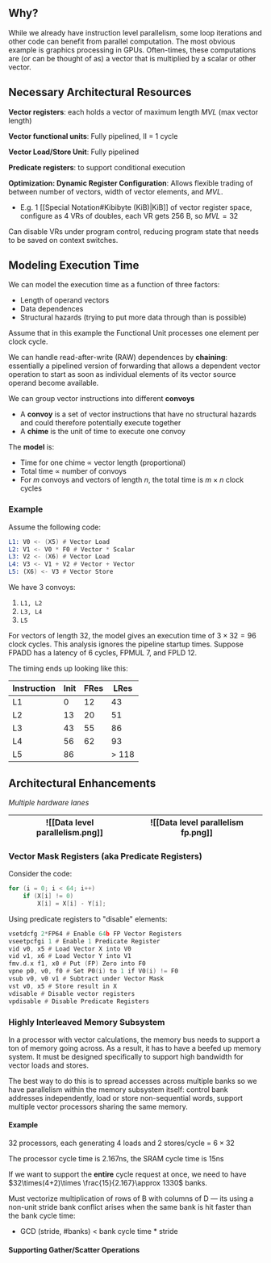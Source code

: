 ## Why?

While we already have instruction level parallelism, some loop iterations and other code can benefit from parallel computation. The most obvious example is graphics processing in GPUs. Often-times, these computations are (or can be thought of as) a vector that is multiplied by a scalar or other vector. 

## Necessary Architectural Resources

**Vector registers**: each holds a vector of maximum length $MVL$ (max vector length)

**Vector functional units**: Fully pipelined, II = 1 cycle

**Vector Load/Store Unit**: Fully pipelined

**Predicate registers**: to support conditional execution

**Optimization: Dynamic Register Configuration**: Allows flexible trading of between number of vectors, width of vector elements, and $MVL$.
- E.g. 1 [[Special Notation#Kibibyte (KiB)|KiB]] of vector register space, configure as 4 VRs of doubles, each VR gets 256 B, so $MVL=32$

Can disable VRs under program control, reducing program state that needs to be saved on context switches.

## Modeling Execution Time

We can model the execution time as a function of three factors:
- Length of operand vectors
- Data dependences
- Structural hazards (trying to put more data through than is possible)

Assume that in this example the Functional Unit processes one element per clock cycle.

We can handle read-after-write (RAW) dependences by **chaining**: essentially a pipelined version of forwarding that allows a dependent vector operation to start as soon as individual elements of its vector source operand become available.


We can group vector instructions into different **convoys**
- A **convoy** is a set of vector instructions that have no structural hazards and could therefore potentially execute together
- A **chime** is the unit of time to execute one convoy

The **model** is:
- Time for one chime $\propto$ vector length (proportional)
- Total time $\propto$ number of convoys
- For $m$ convoys and vectors of length $n$, the total time is $m\times n$ clock cycles

### Example

Assume the following code:

```asm
L1: V0 <- (X5) # Vector Load
L2: V1 <- V0 * F0 # Vector * Scalar
L3: V2 <- (X6) # Vector Load
L4: V3 <- V1 + V2 # Vector + Vector
L5: (X6) <- V3 # Vector Store
```

We have 3 convoys:
1. `L1, L2`
2. `L3, L4`
3. `L5`

For vectors of length 32, the model gives an execution time of $3\times 32=96$ clock cycles. This analysis ignores the pipeline startup times. Suppose FPADD has a latency of 6 cycles, FPMUL 7, and FPLD 12. 

The timing ends up looking like this:

| Instruction | Init | FRes | LRes  |
| ----------- | ---- | ---- | ----- |
| L1          | 0    | 12   | 43    |
| L2          | 13   | 20   | 51    |
| L3          | 43   | 55   | 86    |
| L4          | 56   | 62   | 93    |
| L5          | 86   |      | > 118 |

## Architectural Enhancements
*Multiple hardware lanes*

| ![[Data level parallelism.png]] | ![[Data level parallelism fp.png]] |
| ------------------------------- | ---------------------------------- |

### Vector Mask Registers (aka Predicate Registers)

Consider the code:

```c
for (i = 0; i < 64; i++)
	if (X[i] != 0)
		X[i] = X[i] - Y[i];
```

Using predicate registers to "disable" elements:

```asm
vsetdcfg 2*FP64 # Enable 64b FP Vector Registers
vseetpcfgi 1 # Enable 1 Predicate Register
vid v0, x5 # Load Vector X into V0
vid v1, x6 # Load Vector Y into V1
fmv.d.x f1, x0 # Put (FP) Zero into F0
vpne p0, v0, f0 # Set P0(i) to 1 if V0(i) != F0
vsub v0, v0 v1 # Subtract under Vector Mask
vst v0, x5 # Store result in X
vdisable # Disable vector registers
vpdisable # Disable Predicate Registers
```

### Highly Interleaved Memory Subsystem

In a processor with vector calculations, the memory bus needs to support a ton of memory going across. As a result, it has to have a beefed up memory system. It must be designed specifically to support high bandwidth for vector loads and stores. 

The best way to do this is to spread accesses across multiple banks so we have parallelism within the memory subsystem itself: control bank addresses independently, load or store non-sequential words, support multiple vector processors sharing the same memory.

#### Example

32 processors, each generating 4 loads and 2 stores/cycle = $6\times 32$ 

The processor cycle time is 2.167ns, the SRAM cycle time is 15ns

If we want to support the **entire** cycle request at once, we need to have $32\times(4+2)\times \frac{15}{2.167}\approx 1330$ banks.


Must vectorize multiplication of rows of B with columns of D — its using a non-unit stride  bank conflict arises when the same bank is hit faster than the bank cycle time:
- GCD (stride, \#banks) < bank cycle time * stride

#### Supporting Gather/Scatter Operations

